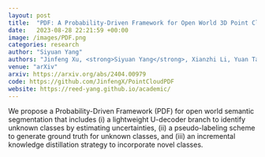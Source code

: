 ```yaml
---
layout: post
title:  "PDF: A Probability-Driven Framework for Open World 3D Point Cloud Semantic Segmentation"
date:   2023-08-28 22:21:59 +00:00
image: /images/PDF.png
categories: research
author: "Siyuan Yang"
authors: "Jinfeng Xu, <strong>Siyuan Yang</strong>, Xianzhi Li, Yuan Tang, Yixue Hao, Long Hu, Min Chen"
venue: "arXiv"
arxiv: https://arxiv.org/abs/2404.00979
code: https://github.com/JinfengX/PointCloudPDF
website: https://reed-yang.github.io/academic/
---
```

We propose a Probability-Driven Framework (PDF) for open world semantic segmentation that includes (i) a lightweight U-decoder branch to identify unknown classes by estimating uncertainties, (ii) a pseudo-labeling scheme to generate ground truth for unknown classes, and (iii) an incremental knowledge distillation strategy to incorporate novel classes.

